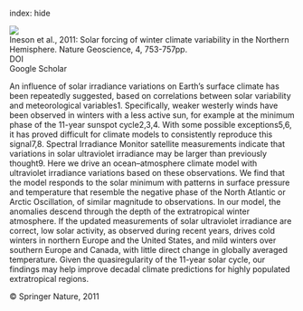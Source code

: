 index: hide

<div class="Citation">
    <div class="Citation-thumb CitationThumb-linked"  data-href="https://doi.org/10.1038/ngeo1282">
      <img src="https://static.claimspace.cloud/climate-study-static/refs/thumbs/10/Ineson_et_al_2011-thumb.png" />
    </div>

  <div class="Citation-body">
    <div class="Citation-text">Ineson et al., 2011:  Solar forcing of winter climate variability in the Northern Hemisphere. <span class="Article-journal">Nature Geoscience, </span><span class="Article-volume">4, </span>753-757pp.</div>
    <div class="Citation-links">
      <div class="CitationLink" data-href="https://doi.org/10.1038/ngeo1282">
        <div class="CitationLink-icon CitationLink-Doi"></div>
        <div class="CitationLink-text">DOI</div>
      </div>
      <div class="CitationLink" data-href="https://scholar.google.com/scholar?q=10.1038/ngeo1282">
        <div class="CitationLink-icon CitationLink-Scholar"></div>
        <div class="CitationLink-text">Google Scholar</div>
      </div>
    </div>
  </div>
</div>

An influence of solar irradiance variations on Earth’s surface climate has been repeatedly suggested, based on correlations between solar variability and meteorological variables1. Specifically, weaker westerly winds have been observed in winters with a less active sun, for example at the minimum phase of the 11-year sunspot cycle2,3,4. With some possible exceptions5,6, it has proved difficult for climate models to consistently reproduce this signal7,8. Spectral Irradiance Monitor satellite measurements indicate that variations in solar ultraviolet irradiance may be larger than previously thought9. Here we drive an ocean–atmosphere climate model with ultraviolet irradiance variations based on these observations. We find that the model responds to the solar minimum with patterns in surface pressure and temperature that resemble the negative phase of the North Atlantic or Arctic Oscillation, of similar magnitude to observations. In our model, the anomalies descend through the depth of the extratropical winter atmosphere. If the updated measurements of solar ultraviolet irradiance are correct, low solar activity, as observed during recent years, drives cold winters in northern Europe and the United States, and mild winters over southern Europe and Canada, with little direct change in globally averaged temperature. Given the quasiregularity of the 11-year solar cycle, our findings may help improve decadal climate predictions for highly populated extratropical regions.

<div class="Citation-copy">
&copy; Springer Nature, 2011
</div>